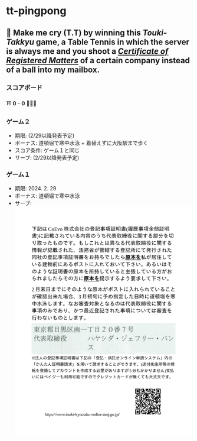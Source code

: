 # tt-pingpong

## :ping_pong: Make me cry (T.T) by winning this *Touki-Takkyu* game, a Table Tennis in which the server is always me and you shoot a [*Certificate of Registered Matters*](https://business-japan.jp/2019/04/28/japan-certificate-of-registered-matters-for-companies/) of a certain company instead of a ball into my mailbox. 

### スコアボード

:shinto_shrine: **0** - **0** :people_holding_hands: 

### ゲーム２
- 期限: (2/29以降発表予定)
- ボーナス: 道頓堀で寒中水泳 + 着替えずに大阪駅まで歩く
- スコア条件: ゲーム１と同じ
- サーブ: (2/29以降発表予定)

### ゲーム１
- 期限: 2024. 2. 29
- ボーナス: 道頓堀で寒中水泳
- サーブ: ![game01](game01/my.png)
